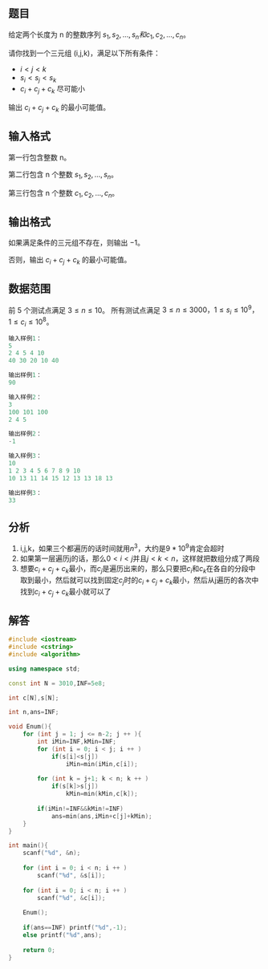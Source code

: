 ## **题目**
给定两个长度为 n 的整数序列 $s_1,s_2,…,s_n 和 c_1,c_2,…,c_n$。

请你找到一个三元组 (i,j,k)，满足以下所有条件：

- $i<j<k$
- $s_i<s_j<s_k$
- $c_i+c_j+c_k$ 尽可能小

输出 $c_i+c_j+c_k$ 的最小可能值。

## **输入格式**
第一行包含整数 n。

第二行包含 n 个整数 $s_1,s_2,…,s_n$。

第三行包含 n 个整数 $c_1,c_2,…,c_n$。

## **输出格式**
如果满足条件的三元组不存在，则输出 −1。

否则，输出 $c_i+c_j+c_k$ 的最小可能值。

## **数据范围**
前 5 个测试点满足 $3≤n≤10$。
所有测试点满足 $3≤n≤3000，1≤s_i≤10^9，1≤c_i≤10^8$。

```c++
输入样例1：
5
2 4 5 4 10
40 30 20 10 40

输出样例1：
90

输入样例2：
3
100 101 100
2 4 5

输出样例2：
-1

输入样例3：
10
1 2 3 4 5 6 7 8 9 10
10 13 11 14 15 12 13 13 18 13

输出样例3：
33
```

## **分析**
1. i,j,k，如果三个都遍历的话时间就用$n^3$，大约是$9*10^9$肯定会超时
2. 如果第一层遍历j的话，那么$0<i<j$并且$j<k<n$，这样就把数组分成了两段
3. 想要$c_i+c_j+c_k$最小，而$c_j$是遍历出来的，那么只要把$c_i$和$c_k$在各自的分段中取到最小，然后就可以找到固定$c_j$时的$c_i+c_j+c_k$最小，然后从j遍历的各次中找到$c_i+c_j+c_k$最小就可以了

## **解答**
```c++
#include <iostream>
#include <cstring>
#include <algorithm>

using namespace std;

const int N = 3010,INF=5e8;

int c[N],s[N];

int n,ans=INF;

void Enum(){
    for (int j = 1; j <= n-2; j ++ ){
        int iMin=INF,kMin=INF;
        for (int i = 0; i < j; i ++ )
            if(s[i]<s[j])   
                iMin=min(iMin,c[i]);
            
        for (int k = j+1; k < n; k ++ )
            if(s[k]>s[j])   
                kMin=min(kMin,c[k]);
            
        if(iMin!=INF&&kMin!=INF)
            ans=min(ans,iMin+c[j]+kMin);
    }
}

int main(){
    scanf("%d", &n);
    
    for (int i = 0; i < n; i ++ )
        scanf("%d", &s[i]);
        
    for (int i = 0; i < n; i ++ )
        scanf("%d", &c[i]);
        
    Enum();
    
    if(ans==INF) printf("%d",-1);
    else printf("%d",ans);
    
    return 0;
}
```